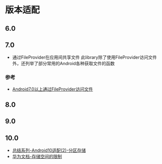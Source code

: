 # 版本适配
## 6.0
## 7.0
- 通过FileProvider在应用间共享文件
此library除了使用FileProvider访问文件外，还列举了部分常用的Android各种获取文件的函数
### 参考
- [Android7.0以上通过FileProvider访问文件](https://www.jianshu.com/p/bd8a80ecba3f)
## 8.0
## 9.0
## 10.0
- [总结系列-Android10适配(2)-分区存储](https://blog.csdn.net/u011200604/article/details/109048443)
- [华为文档-存储空间的限制](https://developer.huawei.com/consumer/cn/doc/50127#h1-2-)

